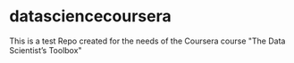 # datasciencecoursera
This is a test Repo created for the needs of the Coursera course "The Data Scientist’s Toolbox" 

